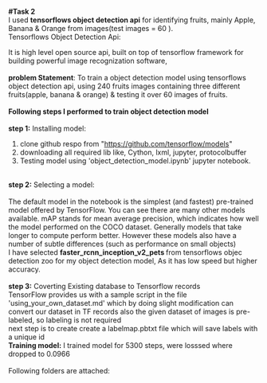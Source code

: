<B>#Task 2</B><br>
I used <B>tensorflows object detection api</B> for identifying fruits, mainly Apple, Banana & Orange from images(test images = 60 ).<br>
Tensorflows Object Detection Api:<br>
				<p>It is high level open source api, built on top of tensorflow framework for building powerful image recognization software, 
<br>
<br>
<b>problem Statement</b>: To train a object detection model using tensorflows object detection api, using 240 fruits images containing three different fruits(apple, banana & orange) & testing it over 60 images of fruits.<br>
<br>
<b>Following steps I performed to train object detection model </b><br>
<br>
<b>step 1:</b> Installing model:
1. clone github respo from "https://github.com/tensorflow/models" <br>
2. downloading all required lib like, Cython, lxml, jupyter, protocolbuffer<br>
3. Testing model using 'object_detection_model.ipynb' jupyter notebook.<br>
<br>
<b>step 2:</b>  Selecting a model: <br>
<br>
The default model in the notebook is the simplest (and fastest) pre-trained model offered by TensorFlow. You can see there are many other models available. mAP stands for mean average precision, which indicates how well the model performed on the COCO dataset. Generally models that take longer to compute perform better. However these models also have a number of subtle differences (such as performance on small objects)<br>
I have selected <b> faster_rcnn_inception_v2_pets </b> from tensorflows objec detection zoo for my object detection model, As it has low speed but higher accuracy. <br><br>
<b>step 3:</b> Coverting Existing database to Tensorflow records<br>
	TensorFlow provides us with a sample script in the file 'using_your_own_dataset.md' which by doing slight modification can convert our dataset in TF records also the given dataset of images is pre-labeled, so labeling is not required<br>
	next step is to create create a labelmap.pbtxt file which will save labels with a unique id <br>
<b>Training model:</b> I trained model for 5300 steps, were losssed where dropped to 0.0966
	<br>
	<br>
Following folders are attached:



	

				

